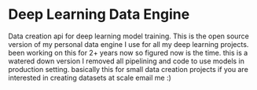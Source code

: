 # Deep Learning Data Engine
Data creation api for deep learning model training. This is the open source version of my personal data engine I use for all my deep learning projects. been working on this for 2+ years now so figured now is the time. this is a watered down version I removed all pipelining and code to use models in production setting. basically this for small data creation projects if you are interested in creating datasets at scale email me :)
